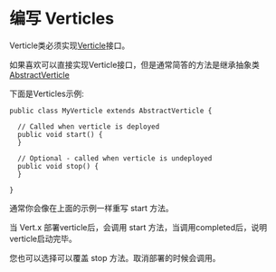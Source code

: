 # 编写 Verticles
Verticle类必须实现[Verticle](http://vertx.io/docs/apidocs/io/vertx/core/Verticle.html)接口。

如果喜欢可以直接实现Verticle接口，但是通常简答的方法是继承抽象类[AbstractVerticle](http://vertx.io/docs/apidocs/io/vertx/core/AbstractVerticle.html)

下面是Verticles示例:

```
public class MyVerticle extends AbstractVerticle {

  // Called when verticle is deployed
  public void start() {
  }

  // Optional - called when verticle is undeployed
  public void stop() {
  }

}
```

通常你会像在上面的示例一样重写 start 方法。

当 Vert.x 部署verticle后，会调用 start 方法，当调用completed后，说明verticle启动完毕。

您也可以选择可以覆盖 stop 方法。取消部署的时候会调用。
